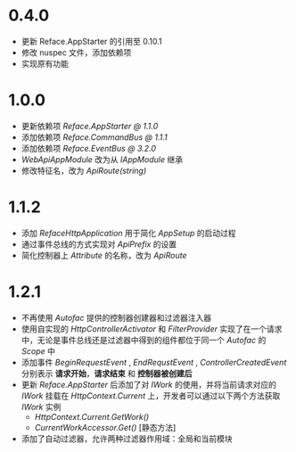 # 0.4.0
* 更新 Reface.AppStarter 的引用至 0.10.1
* 修改 nuspec 文件，添加依赖项
* 实现原有功能

# 1.0.0
* 更新依赖项 *Reface.AppStarter @ 1.1.0*
* 添加依赖项 *Reface.CommandBus @ 1.1.1*
* 添加依赖项 *Reface.EventBus @ 3.2.0*
* *WebApiAppModule* 改为从 *IAppModule* 继承
* 修改特征名，改为 *ApiRoute(string)*

# 1.1.2
* 添加 *RefaceHttpApplication* 用于简化 *AppSetup* 的启动过程
* 通过事件总线的方式实现对 *ApiPrefix* 的设置
* 简化控制器上 *Attribute* 的名称，改为 *ApiRoute*

# 1.2.1
* 不再使用 *Autofac* 提供的控制器创建器和过滤器注入器
* 使用自实现的 *HttpControllerActivator* 和 *FilterProvider* 实现了在一个请求中，无论是事件总线还是过滤器中得到的组件都位于同一个 *Autofac* 的 *Scope* 中
* 添加事件 *BeginRequestEvent* , *EndRequstEvent* , *ControllerCreatedEvent* 分别表示 **请求开始**，**请求结束** 和 **控制器被创建后**
* 更新 *Reface.AppStarter* 后添加了对 *IWork* 的使用，并将当前请求对应的 *IWork* 挂载在 *HttpContext.Current* 上，开发者可以通过以下两个方法获取 *IWork* 实例
    * *HttpContext.Current.GetWork()*
    * *CurrentWorkAccessor.Get()* [静态方法]
* 添加了自动过滤器，允许两种过滤器作用域：全局和当前模块